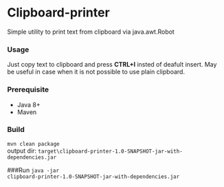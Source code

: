 # Clipboard-printer
Simple utility to print text from clipboard via java.awt.Robot

### Usage
Just copy text to clipboard and press **CTRL+I** insted of deafult insert. May be useful in case when it is not possible to use plain clipboard. 

### Prerequisite
- Java 8+
- Maven

### Build
<code>mvn clean package</code><br>
output dir: <code>target\clipboard-printer-1.0-SNAPSHOT-jar-with-dependencies.jar</code>

###Run
<code>java -jar clipboard-printer-1.0-SNAPSHOT-jar-with-dependencies.jar</code>